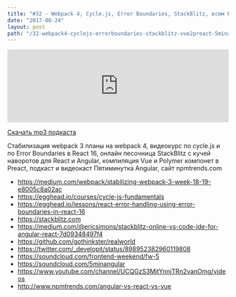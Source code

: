 ```yaml
---
title: "#32 - Webpack 4, Cycle.js, Error Boundaries, StackBlitz, всем Preact, Пятиминутка Angular, npmtrends.com"
date: "2017-08-24"
layout: post
path: "/32-webpack4-cyclejs-errorboundaries-stackblitz-vue2preact-5minangular-npmtrends/"
---
```


<iframe width="100%" height="166" scrolling="no" frameborder="no" src="https://w.soundcloud.com/player/?url=https%3A//api.soundcloud.com/tracks/339261628&amp;color=ff5500&amp;auto_play=false&amp;hide_related=false&amp;show_comments=true&amp;show_user=true&amp;show_reposts=false"></iframe>

<a href="https://5minreact.podster.fm/32/download/audio.mp3?download=yes&media=file"><i class="fa fa-download"></i> Скачать mp3 подкаста</a>

Стабилизация webpack 3 планы на webpack 4, видеокурс по cycle.js и по Error Boundaries в React 16, онлайн песочница StackBlitz с кучей наворотов для React и Angular, компиляция Vue и Polymer компонет в Preact, подкаст и видеокаст Пятиминутка Angular, сайт npmtrends.com

- https://medium.com/webpack/stabilizing-webpack-3-week-18-19-e8005c8a02ac
- https://egghead.io/courses/cycle-js-fundamentals
- https://egghead.io/lessons/react-error-handling-using-error-boundaries-in-react-16
- https://stackblitz.com
- https://medium.com/@ericsimons/stackblitz-online-vs-code-ide-for-angular-react-7d09348497f4
- https://github.com/gothinkster/realworld
- https://twitter.com/_developit/status/898952382960119808
- https://soundcloud.com/frontend-weekend/fw-5
- https://soundcloud.com/5minangular
- https://www.youtube.com/channel/UCQGzS3MitYnnjTRn2vanOmg/videos
- http://www.npmtrends.com/angular-vs-react-vs-vue

